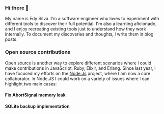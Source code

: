 ### Hi there 👋

My name is Edy Silva. I'm a software engineer who loves to experiment with different tools to discover their full potential. I'm also a learning aficionado, and I enjoy recreating existing tools just to understand how they work internally. To document my discoveries and thoughts, I write them in blog posts.

### Open source contributions

Open source is another way to explore different scenarios where I could make contributions in JavaScript, Ruby, Elixir, and Erlang. Since last year, I have focused my efforts on the [Node.Js](https://github.com/nodejs/node) project, where I am now a core collaborator. In Node.JS I could work on a variety of issues where I can highlight two main cases:

#### Fix AbortSignal memory leak

#### SQLite backup implementation
